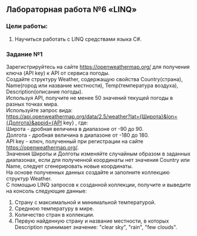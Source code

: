 ## Лабораторная работа №6 «LINQ»

### Цели работы:
1.	Научиться работать с LINQ средствами языка C#.

### Задание №1
Зарегистрируйтесь на сайте https://openweathermap.org/ для получения ключа (API key) к API от сервиса погоды.  
Создайте структуру Weather, содержащую свойства Country(страна), Name(город или название местности), Temp(температура воздуха), Description(описание погоды).  
Используя API, получите не менее 50 значений текущей погоды в разных точках мира.  
Используйте запрос вида:  
https://api.openweathermap.org/data/2.5/weather?lat={Широта}&lon={Долгота}&appid={API key}
, где:  
Широта - дробная величина в диапазоне от -90 до 90.  
Долгота - дробная величина в диапазоне от -180 до 180.  
API key - ключ, полученный при регистрации на сайте https://openweathermap.org/.  
Значения Широты и Долготы изменяйте случайным образом в заданных диапазонах, если для полученной координаты нет значения Country или Name, следует сгенерировать новые координаты.  
На основе полученных данных создайте и заполните коллекцию структур Weather.  
С помощью LINQ запросов к созданной коллекции, получите и выведите на консоль следующие данные:  

1.	Страну с максимальной и минимальной температурой.
2.	Среднюю температуру в мире.
3.	Количество стран в коллекции.
4.	Первую найденную страну и название местности, в которых Description принимает значение: "clear sky", "rain", "few clouds".
